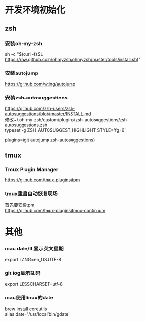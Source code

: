 # 开发环境初始化

## zsh
### 安装oh-my-zsh
sh -c "$(curl -fsSL https://raw.github.com/ohmyzsh/ohmyzsh/master/tools/install.sh)"
    
### 安装autojump
https://github.com/wting/autojump

### 安装zsh-autosuggestions
https://github.com/zsh-users/zsh-autosuggestions/blob/master/INSTALL.md  
修改~/.oh-my-zsh/custom/plugins/zsh-autosuggestions/zsh-autosuggestions.zsh  
typeset -g ZSH_AUTOSUGGEST_HIGHLIGHT_STYLE='fg=6'

plugins=(git autojump zsh-autosuggestions)

## tmux
### Tmux Plugin Manager
https://github.com/tmux-plugins/tpm

### tmux重启自动恢复现场
首先要安装tpm  
https://github.com/tmux-plugins/tmux-continuum

# 其他
### mac date/ll 显示英文星期
export LANG=en_US.UTF-8

### git log显示乱码
export LESSCHARSET=utf-8

### mac使用linux的date
brew install coreutils  
alias date='/usr/local/bin/gdate'
